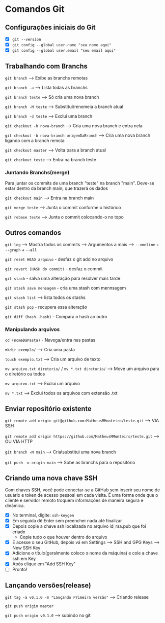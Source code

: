 # Comandos Git

## Configurações iniciais do Git

- [x] ```git --version```
- [x] ```git config --global user.name "seu nome aqui"```
- [x] ```git config --global user.email "seu email aqui"```

## Trabalhando com Branchs
```git branch``` --> Exibe as branchs remotas

```git branch -a``` --> Lista todas as branchs 

```git branch teste``` --> Só cria uma nova branch

```git branch -M teste``` --> Substitui\renomeia a branch atual

```git branch -d teste``` --> Exclui uma branch

```git checkout -b nova-branch``` --> Cria uma nova branch e entra nela

```git checkout -b nova-branch origemDaBranch``` --> Cria uma nova branch ligando com a branch remota 

```git checkout master``` --> Volta para a branch atual

```git checkout teste``` --> Entra na branch teste

### Juntando Branchs(merge)
Para juntar os commits de uma branch "teste" na branch "main". Deve-se estar dentro da branch main, que trazerá os dados

```git checkout main``` --> Entra na branch main 

```git merge teste``` --> Junta o commit conforme o histórico

```git rebase teste``` --> Junta o commit colocando-o no topo

## Outros comandos

```git log``` --> Mostra todos os commits --> Argumentos a mais -->  ```--oneline``` + ```--graph``` + ```--all```

```git reset HEAD arquivo``` - desfaz o git add no arquivo

```git revert (HASH do commit)``` - desfaz o commit 

```git stash``` - salva uma alteração para resolver mais tarde

```git stash save mensagem``` - cria uma stash com mennsagem

```git stash list``` --> lista todos os stashs

```git stash pop``` - recupera essa alteração

```git diff (hash..hash)``` - Compara o hash ao outro


### Manipulando arquivos

```cd (nomeDaPasta)``` - Navega/entra nas pastas

```mkdir exemplo/``` --> Cria uma pasta

```touch exemplo.txt``` --> Cria um arquivo de texto

```mv arquivo.txt diretorio/``` / ```mv *.txt diretorio/``` --> Move um arquivo para o diretório ou todos

```mv arquivo.txt``` --> Exclui um arquivo

```mv *.txt``` --> Exclui todos os arquivos com extensão .txt


 ## Enviar repositório existente 
```git remote add origin git@github.com:MatheusMMonteiro/teste.git``` --> VIA SSH<br></br>
```git remote add origin https://github.com/MatheusMMonteiro/teste.git``` --> OU VIA HTTP<br></br>
```git branch -M main``` --> Cria\substitui uma nova branch<br></br>
```git push -u origin main``` --> Sobe as branchs para o repositório

## Criando uma nova chave SSH
Com chaves SSH, você pode conectar-se a GitHub sem inserir seu nome de usuário e token de acesso pessoal em cada visita. É uma forma onde que o cliente e servidor remoto troquem informações de maneira segura e dinâmica.
 - [x] No terminal, digite: ```ssh-keygen```
 - [x] Em seguida dê Enter sem preencher nada até finalizar
 - [X] Depois copie a chave ssh localizada no arquivo id_rsa.pub que foi criado
    - Copie tudo o que houver dentro do arquivo
 - [X] E acesse o seu GitHub, depois vá em Settings --> SSH and GPG Keys --> New SSH Key
 - [X] Adicione o título(geralmente coloco o nome da máquina) e cole a chave ssh em Key
 - [X] Após clique em "Add SSH Key"
 - [ ] Pronto!

## Lançando versões(release)
```git tag -a v0.1.0 -m "Lançando Primeira versão"``` --> Criando release

```git push origin master```

```git push origin v0.1.0``` --> subindo no git
 

